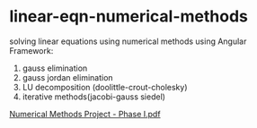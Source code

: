 # linear-eqn-numerical-methods
solving linear equations using numerical methods using Angular Framework:
  1. gauss elimination
  2. gauss jordan elimination 
  3. LU decomposition (doolittle-crout-cholesky) 
  4. iterative methods(jacobi-gauss siedel)

[Numerical Methods Project - Phase I.pdf](https://github.com/AliELSharawy/linear-eqn-numerical-methods/files/8628147/Numerical.Methods.Project.-.Phase.I.pdf)
